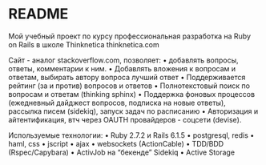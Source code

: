 # README
Мой учебный проект по курсу профессиональная разработка на Ruby on Rails в школе Thinknetica thinknetica.com

Сайт - аналог stackoverflow.com, позволяет:
• добавлять вопросы, ответы, комментарии к ним.
• Добавлять вложения к вопросам и ответам, выбирать автору вопроса лучший ответ
• Поддерживается рейтинг (за и против) вопросов и ответов
• Полнотекстовый поиск по вопросам и ответам (thinking sphinx)
• Поддержка фоновых процессов (ежедневный дайджест вопросов, подписка на новые ответы), рассылка писем (sidekiq), запуск задач по расписанию
• Авторизация и айтентификация, втч через OAUTH провайдеров - соцсети (devise).

Используемые технологии:
• Ruby 2.7.2 и Rails 6.1.5
• postgresql, redis
• haml, css
• jscript
• ajax
• websockets (ActionCable)
• TDD/BDD (Rspec/Capybara)
• ActivJob на “бекенде” Sidekiq
• Active Storage
